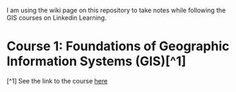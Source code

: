 I am using the wiki page on this repository to take notes while following the GIS courses on Linkedin Learning.

# Course 1: Foundations of Geographic Information Systems (GIS)[^1]

[^1] See the link to the course [here](https://www.linkedin.com/learning/foundations-of-geographic-information-systems-gis/thinking-spatially) 

